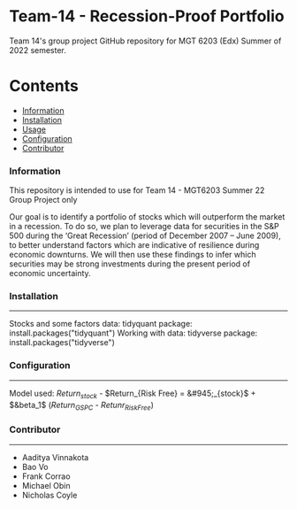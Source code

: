 # Team-14 - Recession-Proof Portfolio
 Team 14's group project GitHub repository for MGT 6203 (Edx) Summer of 2022 semester.

Contents
========

 * [Information](#information)
 * [Installation](#installation)
 * [Usage](#usage)
 * [Configuration](#configuration)
 * [Contributor](#contributor)

### Information
This repository is intended to use for Team 14 - MGT6203 Summer 22 Group Project only

Our goal is to identify a portfolio of stocks which will outperform the market in a recession. To do so, we plan to leverage data for securities in the S&P 500 during the ‘Great Recession’ (period of December 2007 – June 2009), to better understand factors which are indicative of resilience during economic downturns. We will then use these findings to infer which securities may be strong investments during the present period of economic uncertainty. 

### Installation
---
Stocks and some factors data:
tidyquant package: install.packages("tidyquant")
Working with data:
tidyverse package: install.packages("tidyverse")

### Configuration
---
Model used:
$Return_{stock}$ - $Return_{Risk Free} = &#945;_{stock}$ + $&beta_1$ ($Return_{GSPC}$ - $Retunr_{Risk Free}$)

### Contributor
---

+ Aaditya Vinnakota
+ Bao Vo
+ Frank Corrao
+ Michael Obin
+ Nicholas Coyle
